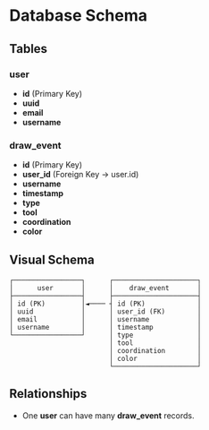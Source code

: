# Database Schema

## Tables

### user
- **id** (Primary Key)
- **uuid**
- **email**
- **username**

### draw_event
- **id** (Primary Key)
- **user_id** (Foreign Key → user.id)
- **username**
- **timestamp**
- **type**
- **tool**
- **coordination**
- **color**

## Visual Schema

```
┌─────────────────┐      ┌─────────────────────┐
│      user       │      │    draw_event       │
├─────────────────┤      ├─────────────────────┤
│ id (PK)         │◄──── ┤ id (PK)             │
│ uuid            │      │ user_id (FK)        │
│ email           │      │ username            │
│ username        │      │ timestamp           │
└─────────────────┘      │ type                │
                         │ tool                │
                         │ coordination        │
                         │ color               │
                         └─────────────────────┘
```

## Relationships
- One **user** can have many **draw_event** records.
